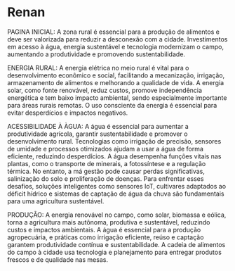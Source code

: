# Renan

PAGINA INICIAL:
  A zona rural é essencial para a produção de alimentos e deve ser valorizada para reduzir a desconexão com a cidade. Investimentos em acesso à água, energia sustentável e tecnologia modernizam o campo, aumentando a produtividade e promovendo sustentabilidade.

ENERGIA RURAL:
  A energia elétrica no meio rural é vital para o desenvolvimento econômico e social, facilitando a mecanização, irrigação, armazenamento de alimentos e melhorando a qualidade de vida. A energia solar, como fonte renovável, reduz custos, promove independência energética e tem baixo impacto ambiental, sendo especialmente importante para áreas rurais remotas. O uso consciente da energia é essencial para evitar desperdícios e impactos negativos.

ACESSIBILIDADE À ÀGUA:
  A água é essencial para aumentar a produtividade agrícola, garantir sustentabilidade e promover o desenvolvimento rural. Tecnologias como irrigação de precisão, sensores de umidade e processos otimizados ajudam a usar a água de forma eficiente, reduzindo desperdícios. A água desempenha funções vitais nas plantas, como o transporte de minerais, a fotossíntese e a regulação térmica. No entanto, a má gestão pode causar perdas significativas, salinização do solo e proliferação de doenças. Para enfrentar esses desafios, soluções inteligentes como sensores IoT, cultivares adaptados ao déficit hídrico e sistemas de captação de água da chuva são fundamentais para uma agricultura sustentável.

PRODUÇÃO:
   A energia renovável no campo, como solar, biomassa e eólica, torna a agricultura mais autônoma, produtiva e sustentável, reduzindo custos e impactos ambientais. A água é essencial para a produção agropecuária, e práticas como irrigação eficiente, reúso e captação garantem produtividade contínua e sustentabilidade. A cadeia de alimentos do campo à cidade usa tecnologia e planejamento para entregar produtos frescos e de qualidade nas mesas.













